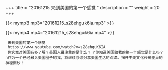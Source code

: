 +++
title = "20161215  来到美国的第一个感觉 "
description = ""
weight = 20
+++

{{< mymp3 mp3="20161215_s28ehguk6ia.mp3" >}}

{{< mymp4 mp4="20161215_s28ehguk6ia.mp4" >}}

     来到美国的第一个感觉 
     https://www.youtube.com/watch?v=s28ehguK6IA 
     你究竟对美国有多了解？美国人最注重的是什么？ n你知道美国给我的第一个感觉是什么吗？ n作为一个已经融入美国圈子的我，将继续与你分享美国生活的点滴。揭开中美文化传统差异的神秘面纱！ 

